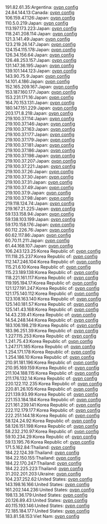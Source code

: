 191.82.61.35:Argentina: [ovpn config](vpn/191_82_61_35.ovpn)  
24.84.144.13:Canada: [ovpn config](vpn/24_84_144_13.ovpn)  
106.159.47.126:Japan: [ovpn config](vpn/106_159_47_126.ovpn)  
110.5.0.219:Japan: [ovpn config](vpn/110_5_0_219.ovpn)  
113.197.173.223:Japan: [ovpn config](vpn/113_197_173_223.ovpn)  
118.241.208.114:Japan: [ovpn config](vpn/118_241_208_114.ovpn)  
121.3.141.49:Japan: [ovpn config](vpn/121_3_141_49.ovpn)  
123.219.26.147:Japan: [ovpn config](vpn/123_219_26_147.ovpn)  
124.154.115.178:Japan: [ovpn config](vpn/124_154_115_178.ovpn)  
126.34.156.64:Japan: [ovpn config](vpn/126_34_156_64.ovpn)  
126.48.253.157:Japan: [ovpn config](vpn/126_48_253_157.ovpn)  
131.147.36.195:Japan: [ovpn config](vpn/131_147_36_195.ovpn)  
139.101.144.123:Japan: [ovpn config](vpn/139_101_144_123.ovpn)  
143.90.75.9:Japan: [ovpn config](vpn/143_90_75_9.ovpn)  
14.101.4.186:Japan: [ovpn config](vpn/14_101_4_186.ovpn)  
152.165.209.167:Japan: [ovpn config](vpn/152_165_209_167.ovpn)  
153.187.160.177:Japan: [ovpn config](vpn/153_187_160_177.ovpn)  
153.231.171.16:Japan: [ovpn config](vpn/153_231_171_16.ovpn)  
164.70.153.131:Japan: [ovpn config](vpn/164_70_153_131.ovpn)  
180.147.151.229:Japan: [ovpn config](vpn/180_147_151_229.ovpn)  
203.171.8.218:Japan: [ovpn config](vpn/203_171_8_218.ovpn)  
219.100.37.114:Japan: [ovpn config](vpn/219_100_37_114.ovpn)  
219.100.37.146:Japan: [ovpn config](vpn/219_100_37_146.ovpn)  
219.100.37.163:Japan: [ovpn config](vpn/219_100_37_163.ovpn)  
219.100.37.177:Japan: [ovpn config](vpn/219_100_37_177.ovpn)  
219.100.37.179:Japan: [ovpn config](vpn/219_100_37_179.ovpn)  
219.100.37.181:Japan: [ovpn config](vpn/219_100_37_181.ovpn)  
219.100.37.186:Japan: [ovpn config](vpn/219_100_37_186.ovpn)  
219.100.37.198:Japan: [ovpn config](vpn/219_100_37_198.ovpn)  
219.100.37.207:Japan: [ovpn config](vpn/219_100_37_207.ovpn)  
219.100.37.221:Japan: [ovpn config](vpn/219_100_37_221.ovpn)  
219.100.37.26:Japan: [ovpn config](vpn/219_100_37_26.ovpn)  
219.100.37.30:Japan: [ovpn config](vpn/219_100_37_30.ovpn)  
219.100.37.31:Japan: [ovpn config](vpn/219_100_37_31.ovpn)  
219.100.37.49:Japan: [ovpn config](vpn/219_100_37_49.ovpn)  
219.100.37.9:Japan: [ovpn config](vpn/219_100_37_9.ovpn)  
219.100.37.98:Japan: [ovpn config](vpn/219_100_37_98.ovpn)  
219.118.124.74:Japan: [ovpn config](vpn/219_118_124_74.ovpn)  
219.167.21.225:Japan: [ovpn config](vpn/219_167_21_225.ovpn)  
59.133.158.94:Japan: [ovpn config](vpn/59_133_158_94.ovpn)  
59.138.103.199:Japan: [ovpn config](vpn/59_138_103_199.ovpn)  
59.170.158.176:Japan: [ovpn config](vpn/59_170_158_176.ovpn)  
60.112.226.76:Japan: [ovpn config](vpn/60_112_226_76.ovpn)  
60.62.117.86:Japan: [ovpn config](vpn/60_62_117_86.ovpn)  
60.70.11.211:Japan: [ovpn config](vpn/60_70_11_211.ovpn)  
61.44.168.107:Japan: [ovpn config](vpn/61_44_168_107.ovpn)  
106.243.123.25:Korea Republic of: [ovpn config](vpn/106_243_123_25.ovpn)  
111.118.25.237:Korea Republic of: [ovpn config](vpn/111_118_25_237.ovpn)  
112.147.246.104:Korea Republic of: [ovpn config](vpn/112_147_246_104.ovpn)  
115.21.6.10:Korea Republic of: [ovpn config](vpn/115_21_6_10.ovpn)  
115.23.189.138:Korea Republic of: [ovpn config](vpn/115_23_189_138.ovpn)  
118.221.161.117:Korea Republic of: [ovpn config](vpn/118_221_161_117.ovpn)  
119.195.194.17:Korea Republic of: [ovpn config](vpn/119_195_194_17.ovpn)  
121.127.191.247:Korea Republic of: [ovpn config](vpn/121_127_191_247.ovpn)  
121.175.140.112:Korea Republic of: [ovpn config](vpn/121_175_140_112.ovpn)  
123.108.163.140:Korea Republic of: [ovpn config](vpn/123_108_163_140.ovpn)  
125.140.181.57:Korea Republic of: [ovpn config](vpn/125_140_181_57.ovpn)  
125.141.43.168:Korea Republic of: [ovpn config](vpn/125_141_43_168.ovpn)  
14.43.239.41:Korea Republic of: [ovpn config](vpn/14_43_239_41.ovpn)  
14.54.248.144:Korea Republic of: [ovpn config](vpn/14_54_248_144.ovpn)  
183.106.198.219:Korea Republic of: [ovpn config](vpn/183_106_198_219.ovpn)  
183.96.251.39:Korea Republic of: [ovpn config](vpn/183_96_251_39.ovpn)  
1.227.115.253:Korea Republic of: [ovpn config](vpn/1_227_115_253.ovpn)  
1.241.75.43:Korea Republic of: [ovpn config](vpn/1_241_75_43.ovpn)  
1.247.171.185:Korea Republic of: [ovpn config](vpn/1_247_171_185.ovpn)  
1.254.171.178:Korea Republic of: [ovpn config](vpn/1_254_171_178.ovpn)  
1.254.186.10:Korea Republic of: [ovpn config](vpn/1_254_186_10.ovpn)  
210.91.181.196:Korea Republic of: [ovpn config](vpn/210_91_181_196.ovpn)  
210.95.169.159:Korea Republic of: [ovpn config](vpn/210_95_169_159.ovpn)  
211.104.188.115:Korea Republic of: [ovpn config](vpn/211_104_188_115.ovpn)  
211.176.132.14:Korea Republic of: [ovpn config](vpn/211_176_132_14.ovpn)  
220.122.112.235:Korea Republic of: [ovpn config](vpn/220_122_112_235.ovpn)  
220.81.26.105:Korea Republic of: [ovpn config](vpn/220_81_26_105.ovpn)  
221.139.93.99:Korea Republic of: [ovpn config](vpn/221_139_93_99.ovpn)  
221.153.184.184:Korea Republic of: [ovpn config](vpn/221_153_184_184.ovpn)  
221.161.239.141:Korea Republic of: [ovpn config](vpn/221_161_239_141.ovpn)  
222.112.179.177:Korea Republic of: [ovpn config](vpn/222_112_179_177.ovpn)  
222.251.144.18:Korea Republic of: [ovpn config](vpn/222_251_144_18.ovpn)  
58.124.24.92:Korea Republic of: [ovpn config](vpn/58_124_24_92.ovpn)  
58.126.151.198:Korea Republic of: [ovpn config](vpn/58_126_151_198.ovpn)  
58.232.210.97:Korea Republic of: [ovpn config](vpn/58_232_210_97.ovpn)  
59.10.234.29:Korea Republic of: [ovpn config](vpn/59_10_234_29.ovpn)  
59.13.195.76:Korea Republic of: [ovpn config](vpn/59_13_195_76.ovpn)  
171.5.162.84:Thailand: [ovpn config](vpn/171_5_162_84.ovpn)  
184.22.124.39:Thailand: [ovpn config](vpn/184_22_124_39.ovpn)  
184.22.150.155:Thailand: [ovpn config](vpn/184_22_150_155.ovpn)  
184.22.170.247:Thailand: [ovpn config](vpn/184_22_170_247.ovpn)  
184.22.225.223:Thailand: [ovpn config](vpn/184_22_225_223.ovpn)  
31.202.201.203:Ukraine: [ovpn config](vpn/31_202_201_203.ovpn)  
104.237.252.62:United States: [ovpn config](vpn/104_237_252_62.ovpn)  
143.198.16.166:United States: [ovpn config](vpn/143_198_16_166.ovpn)  
161.202.144.236:United States: [ovpn config](vpn/161_202_144_236.ovpn)  
198.13.36.179:United States: [ovpn config](vpn/198_13_36_179.ovpn)  
20.126.89.43:United States: [ovpn config](vpn/20_126_89_43.ovpn)  
40.115.193.146:United States: [ovpn config](vpn/40_115_193_146.ovpn)  
72.185.184.177:United States: [ovpn config](vpn/72_185_184_177.ovpn)  
183.81.58.153:Viet Nam: [ovpn config](vpn/183_81_58_153.ovpn)  
